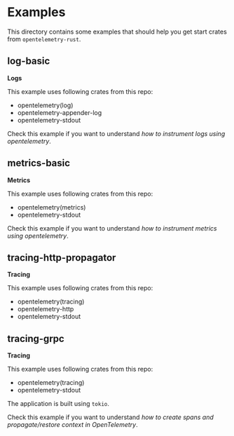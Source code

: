 # Examples
This directory contains some examples that should help you get start crates from `opentelemetry-rust`.

## log-basic
**Logs**

This example uses following crates from this repo:
- opentelemetry(log)
- opentelemetry-appender-log
- opentelemetry-stdout

Check this example if you want to understand *how to instrument logs using opentelemetry*.

## metrics-basic
**Metrics**

This example uses following crates from this repo:
- opentelemetry(metrics)
- opentelemetry-stdout

Check this example if you want to understand *how to instrument metrics using opentelemetry*.

## tracing-http-propagator
**Tracing**

This example uses following crates from this repo:
- opentelemetry(tracing)
- opentelemetry-http
- opentelemetry-stdout

## tracing-grpc
**Tracing**

This example uses following crates from this repo:

- opentelemetry(tracing)
- opentelemetry-stdout

The application is built using `tokio`.

Check this example if you want to understand *how to create spans and propagate/restore context in OpenTelemetry*.
